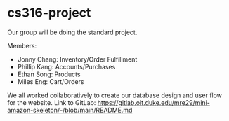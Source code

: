 # cs316-project

Our group will be doing the standard project.

Members:
- Jonny Chang: Inventory/Order Fulfillment
- Phillip Kang: Accounts/Purchases
- Ethan Song: Products
- Miles Eng: Cart/Orders

We all worked collaboratively to create our database design and user flow for the website.
Link to GitLab: https://gitlab.oit.duke.edu/mre29/mini-amazon-skeleton/-/blob/main/README.md 
